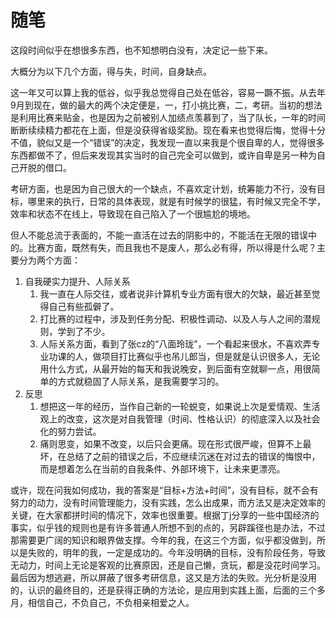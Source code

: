 # 随笔

这段时间似乎在想很多东西，也不知想明白没有，决定记一些下来。  

大概分为以下几个方面，得与失，时间，自身缺点。  

这一年又可以算上我的低谷，似乎我总觉得自己处在低谷，容易一蹶不振。从去年9月到现在，做的最大的两个决定便是，一，打小挑比赛，二，考研。当初的想法是利用比赛来贴金，也是因为之前被别人加绩点羡慕到了，当了队长，一年的时间断断续续精力都花在上面，但是没获得省级奖励。现在看来也觉得后悔，觉得十分不值，貌似又是一个“错误”的决定，我发现一直以来我是个很自卑的人，觉得很多东西都做不了，但后来发现其实当时的自己完全可以做到，或许自卑是另一种为自己开脱的借口。  

考研方面，也是因为自己很大的一个缺点，不喜欢定计划，统筹能力不行，没有目标，哪里来的执行，日常的具体表现，就是有时候学的很猛，有时候又完全不学，效率和状态不在线上，导致现在自己陷入了一个很尴尬的境地。

但人不能总流于表面的，不能一直活在过去的阴影中的，不能活在无限的错误中的。比赛方面，既然有失，而且我也不是废人，那么必有得，所以得是什么呢？主要分为两个方面：  

1. 自我硬实力提升、人际关系
   1. 我一直在人际交往，或者说非计算机专业方面有很大的欠缺，最近甚至觉得自己有些孤僻了。
   2. 打比赛的过程中，涉及到任务分配、积极性调动、以及人与人之间的潜规则，学到了不少。
   3. 人际关系方面，看到了张cz的“八面玲珑”，一个看起来很水，不喜欢弄专业功课的人，做项目打比赛似乎也吊儿郎当，但是就是认识很多人，无论用什么方式，从最开始的每天和我说晚安，到后面有空就聊一点，用很简单的方式就稳固了人际关系，是我需要学习的。
2. 反思
   1. 想把这一年的经历，当作自己新的一轮蜕变，如果说上次是爱情观、生活观上的改变，这次是对自我管理（时间、性格认识）的彻底深入以及社会化的努力尝试。
   2. 痛则思变，如果不改变，以后只会更痛。现在形式很严峻，但算不上最坏，在总结了之前的错误之后，不应继续沉迷在对过去的错误的悔恨中，而是想着怎么在当前的自我条件、外部环境下，让未来更漂亮。

或许，现在问我如何成功，我的答案是“目标+方法+时间”，没有目标，就不会有努力的动力，没有时间管理能力，没有实践，怎么出成果，而方法又是决定效率的关键，在大家都拼时间的情况下，效率也很重要。根据丁j分享的一些中国经济的事实，似乎钱的规则也是有许多普通人所想不到的点的，另辟蹊径也是办法，不过那需要更广阔的知识和眼界做支撑。今年的我，在这三个方面，似乎都没做到，所以是失败的，明年的我，一定是成功的。今年没明确的目标，没有阶段任务，导致无动力，时间上无论是客观的比赛原因，还是自己懒，贪玩，都是没花时间学习。最后因为想逃避，所以屏蔽了很多考研信息，这又是方法的失败。光分析是没用的，认识的最终目的，还是获得正确的方法论，是应用到实践上面，后面的三个多月，相信自己，不负自己，不负相亲相爱之人。